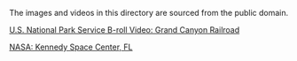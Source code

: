 The images and videos in this directory are sourced from the public domain.

[U.S. National Park Service B-roll Video: Grand Canyon Railroad](https://www.nps.gov/grca/learn/photosmultimedia/b-roll_hd29.htm)

[NASA: Kennedy Space Center, FL](https://images.nasa.gov/details-KSC-2011-8256)
